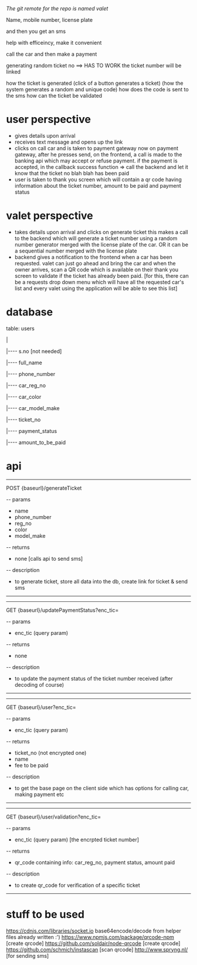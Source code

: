 _The git remote for the repo is named *valet*_


Name, mobile number, license plate

and then you get an sms 


help with efficeincy, make it convenient


call the car and then make a payment


generating random ticket no ==> HAS TO WORK
the ticket number will be linked 


how the ticket is generated (click of a button generates a ticket)  (how the system generates a random and unique code)
how does the code is sent to the sms
how can the ticket be validated




user perspective
================
- gives details upon arrival
- receives text message and opens up the link
- clicks on call car and is taken to payment gateway
now on payment gateway, after he presses send, on the frontend, a call is made to the banking api which may accept or refuse payment. if the payment is accepted, in the callback success function => call the backend and let it know that the ticket no blah blah has been paid
- user is taken to thank you screen which will contain a qr code having information about the ticket number, amount to be paid and payment status


valet perspective
=================
- takes details upon arrival and clicks on generate ticket
this makes a call to the backend which will generate a ticket number using a random number generator merged with the license plate of the car. OR it can be a sequential number merged with the license plate
- backend gives a notification to the frontend when a car has been requested. valet can just go ahead and bring the car and when the owner arrives, scan a QR code which is available on their thank you screen to validate if the ticket has already been paid. [for this, there can be a requests drop down menu which will have all the requested car's list and every valet using the application will be able to see this list]


database
========

table: users

|

|---- s.no  [not needed]

|---- full_name

|---- phone_number

|---- car_reg_no

|---- car_color

|---- car_model_make

|---- ticket_no

|---- payment_status

|---- amount_to_be_paid


api
===
-------------------------------------------
POST {baseurl}/generateTicket

 -- params
  +  name
  +  phone_number
  +  reg_no
  +  color
  +  model_make

 -- returns
  +  none [calls api to send sms]

 -- description
  + to generate ticket, store
    all data into the db, create
    link for ticket & send sms
-------------------------------------------

-------------------------------------------
GET {baseurl}/updatePaymentStatus?enc_tic=

 -- params
  +  enc_tic (query param)

 -- returns
  +  none

 -- description
  + to update the payment status
    of the ticket number received
    (after decoding of course)
-------------------------------------------

-------------------------------------------
GET {baseurl}/user?enc_tic=

 -- params
  +  enc_tic (query param)

 -- returns
  +  ticket_no (not encrypted one)
  + name
  + fee to be paid

 -- description
  + to get the base page on the client side
    which has options for calling car,
    making payment etc
-------------------------------------------

-------------------------------------------
GET {baseurl}/user/validation?enc_tic=

 -- params
  +  enc_tic (query param) [the encrpted
                            ticket number]

 -- returns
  +  qr_code containing info: car_reg_no,
     payment status, amount paid

 -- description
  + to create qr_code for verification of a 
    specific ticket
-------------------------------------------


stuff to be used
================
https://cdnjs.com/libraries/socket.io
base64encode/decode from helper files already written :')
https://www.npmjs.com/package/qrcode-npm [create qrcode]
https://github.com/soldair/node-qrcode [create qrcode]
https://github.com/schmich/instascan [scan qrcode]
http://www.spryng.nl/ [for sending sms]